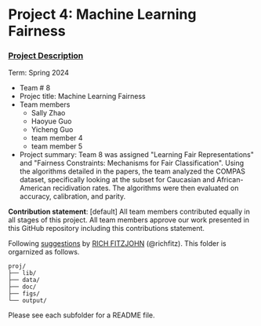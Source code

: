 # Project 4: Machine Learning Fairness

### [Project Description](doc/project4_desc.md)

Term: Spring 2024

+ Team # 8
+ Projec title: Machine Learning Fairness
+ Team members
	+ Sally Zhao
	+ Haoyue Guo
	+ Yicheng Guo
	+ team member 4
	+ team member 5
+ Project summary: Team 8 was assigned "Learning Fair Representations" and "Fairness Constraints: Mechanisms for Fair Classification". Using the algorithms detailed in the papers, the team analyzed the COMPAS dataset, specifically looking at the subset for Caucasian and African-American recidivation rates. The algorithms were then evaluated on accuracy, calibration, and parity.
  
**Contribution statement**: [default] All team members contributed equally in all stages of this project. All team members approve our work presented in this GitHub repository including this contributions statement. 

Following [suggestions](http://nicercode.github.io/blog/2013-04-05-projects/) by [RICH FITZJOHN](http://nicercode.github.io/about/#Team) (@richfitz). This folder is orgarnized as follows.

```
proj/
├── lib/
├── data/
├── doc/
├── figs/
└── output/
```

Please see each subfolder for a README file.
